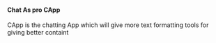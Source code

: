 #### Chat As pro CApp


CApp is the chatting App which will give more text formatting tools for giving better containt
